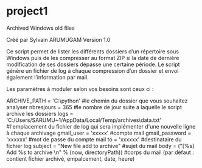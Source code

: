 # project1
Archived Windows old files

Créé par Sylvain ARUMUGAM
Version 1.0

Ce script permet de lister les différents dossiers d’un répertoire sous Windows 
puis de les compresser au format ZIP si la date de dernière modification de ses dossiers dépasse une certaine période.
Le script génère un fichier de log à chaque compression d’un dossier et envoi également l’information par mail.

Les paramètres à moduler selon vos besoins sont ceux ci :

ARCHIVE_PATH = 'C:\python' 												#le chemin du dossier que vous souhaitez analyser
nbresjours = 365														#le nombre de jour suite a laquelle le script archive les dossiers
logs = 'C:/Users/SARUMU~1/AppData/Local/Temp/archives\data.txt'			#l'emplacement du fichier de log qui sera implémenter d'une nouvelle ligne à chaque archivage
gmail_user = 'xxxxx'													#compte mail 
gmail_password = 'xxxxxx'												#mot de passe du compte mail
to = 'xxxxxx'															#destinataire du fichier log
subject = "New file add to archive"										#sujet du mail
body = ("[%s] Add %s to archive \n" % (now, directoryPath))				#corps du mail (par défaut : contient fichier archivé, empalcement, date, heure)



